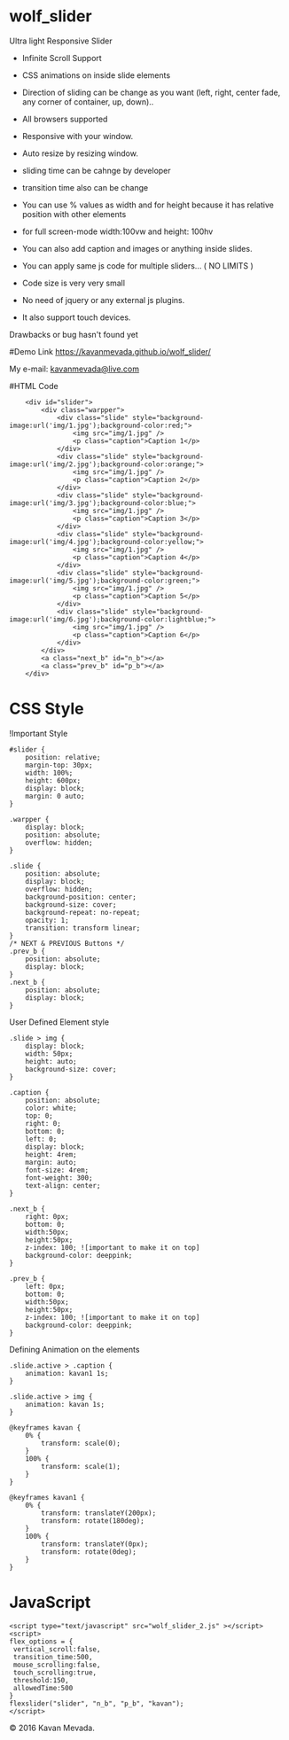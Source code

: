 # wolf_slider

Ultra light Responsive Slider

- Infinite Scroll Support
- CSS animations on inside slide elements
- Direction of sliding can be change as you want (left, right, center fade, any corner of container, up, down)..
- All browsers supported
- Responsive with your window.
- Auto resize by resizing window.
- sliding time can be cahnge by developer
- transition time also can be change
- You can use % values as width and for height because it has relative position with other elements
- for full screen-mode width:100vw and height: 100hv
- You can also add caption and images or anything inside slides.


- You can apply same js code for multiple sliders... ( NO LIMITS )
- Code size is very very small
- No need of jquery or any external js plugins.
- It also support touch devices.


Drawbacks or bug hasn't found yet


#Demo
Link https://kavanmevada.github.io/wolf_slider/

My e-mail: kavanmevada@live.com


#HTML Code
```
	<div id="slider">
		<div class="warpper">
			<div class="slide" style="background-image:url('img/1.jpg');background-color:red;">
				<img src="img/1.jpg" />
				<p class="caption">Caption 1</p>
			</div>
			<div class="slide" style="background-image:url('img/2.jpg');background-color:orange;">
				<img src="img/1.jpg" />
				<p class="caption">Caption 2</p>
			</div>
			<div class="slide" style="background-image:url('img/3.jpg');background-color:blue;">
				<img src="img/1.jpg" />
				<p class="caption">Caption 3</p>
			</div>
			<div class="slide" style="background-image:url('img/4.jpg');background-color:yellow;">
				<img src="img/1.jpg" />
				<p class="caption">Caption 4</p>
			</div>
			<div class="slide" style="background-image:url('img/5.jpg');background-color:green;">
				<img src="img/1.jpg" />
				<p class="caption">Caption 5</p>
			</div>
			<div class="slide" style="background-image:url('img/6.jpg');background-color:lightblue;">
				<img src="img/1.jpg" />
				<p class="caption">Caption 6</p>
			</div>
		</div>
		<a class="next_b" id="n_b"></a>
		<a class="prev_b" id="p_b"></a>
	</div>
```

# CSS Style
!Important Style
```
#slider {
	position: relative;
	margin-top: 30px;
	width: 100%;
	height: 600px;
	display: block;
	margin: 0 auto;
}

.warpper {
	display: block;
	position: absolute;
	overflow: hidden;
}

.slide {
	position: absolute;
	display: block;
	overflow: hidden;
	background-position: center;
	background-size: cover;
	background-repeat: no-repeat;
	opacity: 1;
	transition: transform linear;
}
/* NEXT & PREVIOUS Buttons */
.prev_b {
	position: absolute;
	display: block;
}
.next_b {
	position: absolute;
	display: block;
}
```
User Defined Element style
```
.slide > img {
	display: block;
	width: 50px;
	height: auto;
	background-size: cover;
}

.caption {
	position: absolute;
	color: white;
	top: 0;
	right: 0;
	bottom: 0;
	left: 0;
	display: block;
	height: 4rem;
	margin: auto;
	font-size: 4rem;
	font-weight: 300;
	text-align: center;
}
```
```
.next_b {
	right: 0px;
	bottom: 0;
	width:50px;
	height:50px;
	z-index: 100; ![important to make it on top]
	background-color: deeppink;
}

.prev_b {
	left: 0px;
	bottom: 0;
	width:50px;
	height:50px;
	z-index: 100; ![important to make it on top]
	background-color: deeppink;
}
```
Defining Animation on the elements

```
.slide.active > .caption {
	animation: kavan1 1s;
}

.slide.active > img {
	animation: kavan 1s;
}

@keyframes kavan {
	0% {
		transform: scale(0);
	}
	100% {
		transform: scale(1);
	}
}

@keyframes kavan1 {
	0% {
		transform: translateY(200px);
		transform: rotate(180deg);
	}
	100% {
		transform: translateY(0px);
		transform: rotate(0deg);
	}
}
```

# JavaScript
```
<script type="text/javascript" src="wolf_slider_2.js" ></script>
<script>
flex_options = {
 vertical_scroll:false,
 transition_time:500,
 mouse_scrolling:false,
 touch_scrolling:true,
 threshold:150,
 allowedTime:500
}
flexslider("slider", "n_b", "p_b", "kavan");
</script>
```

© 2016 Kavan Mevada.
